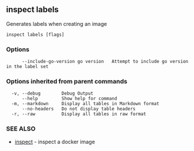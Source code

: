 ## inspect labels

Generates labels when creating an image

```
inspect labels [flags]
```

### Options

```
      --include-go-version go version   Attempt to include go version in the label set
```

### Options inherited from parent commands

```
  -v, --debug        Debug Output
      --help         Show help for command
  -m, --markdown     Display all tables in Markdown format
      --no-headers   Do not display table headers
  -r, --raw          Display all tables in raw format
```

### SEE ALSO

* [inspect](inspect.md)	 - inspect a docker image

